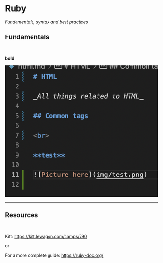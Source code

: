# Ruby

_Fundamentals, syntax and best practices_

## Fundamentals

<br>

**bold**

![Picture here](img/code_sample.png)

---

## **Resources**

<br>

Kitt: https://kitt.lewagon.com/camps/790

or

For a more complete guide:
https://ruby-doc.org/
